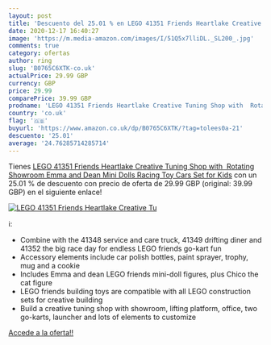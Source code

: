 ```yaml
---
layout: post
title: 'Descuento del 25.01 % en LEGO 41351 Friends Heartlake Creative Tu'
date: 2020-12-17 16:40:27
image: 'https://m.media-amazon.com/images/I/51Q5x7lliDL._SL200_.jpg'
comments: true
category: ofertas
author: ring
slug: 'B0765C6XTK-co.uk'
actualPrice: 29.99 GBP
currency: GBP
price: 29.99
comparePrice: 39.99 GBP
prodname: 'LEGO 41351 Friends Heartlake Creative Tuning Shop with  Rotating Showroom  Emma and Dean Mini Dolls  Racing Toy Cars Set for Kids'
country: 'co.uk'
flag: '🇬🇧'
buyurl: 'https://www.amazon.co.uk/dp/B0765C6XTK/?tag=tolees0a-21'
descuento: '25.01'
average: '24.76285714285714'
---
```


Tienes [LEGO 41351 Friends Heartlake Creative Tuning Shop with  Rotating Showroom  Emma and Dean Mini Dolls  Racing Toy Cars Set for Kids](https://www.amazon.co.uk/dp/B0765C6XTK/?tag=tolees0a-21) con un 25.01 % de descuento con precio de oferta de 29.99 GBP (original: 39.99 GBP) en el siguiente enlace!

[![LEGO 41351 Friends Heartlake Creative Tu](https://m.media-amazon.com/images/I/51Q5x7lliDL._SL200_.jpg)](https://www.amazon.co.uk/dp/B0765C6XTK/?tag=tolees0a-21)

ℹ️:

- Combine with the 41348 service and care truck, 41349 drifting diner and 41352 the big race day for endless LEGO friends go-kart fun
- Accessory elements include car polish bottles, paint sprayer, trophy, mug and a cookie
- Includes Emma and dean LEGO friends mini-doll figures, plus Chico the cat figure
- LEGO friends building toys are compatible with all LEGO construction sets for creative building
- Build a creative tuning shop with showroom, lifting platform, office, two go-karts, launcher and lots of elements to customize

[Accede a la oferta!!](https://www.amazon.co.uk/dp/B0765C6XTK/?tag=tolees0a-21)
